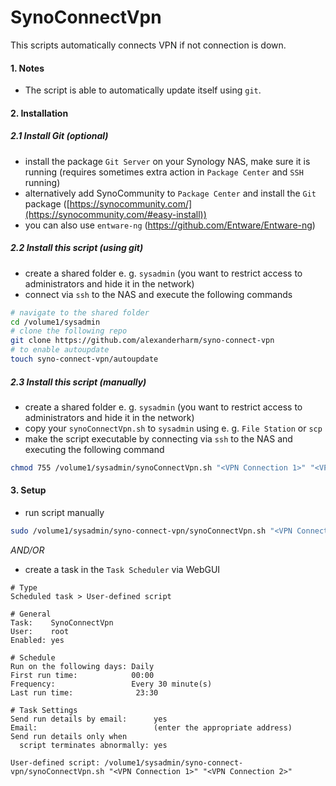 # SynoConnectVpn

This scripts automatically connects VPN if not connection is down.

#### 1. Notes

- The script is able to automatically update itself using `git`.

#### 2. Installation

##### 2.1 Install Git (optional)

- install the package `Git Server` on your Synology NAS, make sure it is running (requires sometimes extra action in `Package Center` and `SSH` running)
- alternatively add SynoCommunity to `Package Center` and install the `Git` package ([https://synocommunity.com/](https://synocommunity.com/#easy-install))
- you can also use `entware-ng` (<https://github.com/Entware/Entware-ng>)

##### 2.2 Install this script (using git)

- create a shared folder e. g. `sysadmin` (you want to restrict access to administrators and hide it in the network)
- connect via `ssh` to the NAS and execute the following commands

```bash
# navigate to the shared folder
cd /volume1/sysadmin
# clone the following repo
git clone https://github.com/alexanderharm/syno-connect-vpn
# to enable autoupdate
touch syno-connect-vpn/autoupdate
```

##### 2.3 Install this script (manually)

- create a shared folder e. g. `sysadmin` (you want to restrict access to administrators and hide it in the network)
- copy your `synoConnectVpn.sh` to `sysadmin` using e. g. `File Station` or `scp`
- make the script executable by connecting via `ssh` to the NAS and executing the following command

```bash
chmod 755 /volume1/sysadmin/synoConnectVpn.sh "<VPN Connection 1>" "<VPN Connection 2>"
```

#### 3. Setup

- run script manually

```bash
sudo /volume1/sysadmin/syno-connect-vpn/synoConnectVpn.sh "<VPN Connection 1>" "<VPN Connection 2>"
```

*AND/OR*

- create a task in the `Task Scheduler` via WebGUI

```
# Type
Scheduled task > User-defined script

# General
Task:    SynoConnectVpn
User:    root
Enabled: yes

# Schedule
Run on the following days: Daily
First run time:            00:00
Frequency:                 Every 30 minute(s)
Last run time:				23:30

# Task Settings
Send run details by email:      yes
Email:                          (enter the appropriate address)
Send run details only when
  script terminates abnormally: yes
  
User-defined script: /volume1/sysadmin/syno-connect-vpn/synoConnectVpn.sh "<VPN Connection 1>" "<VPN Connection 2>"
```
